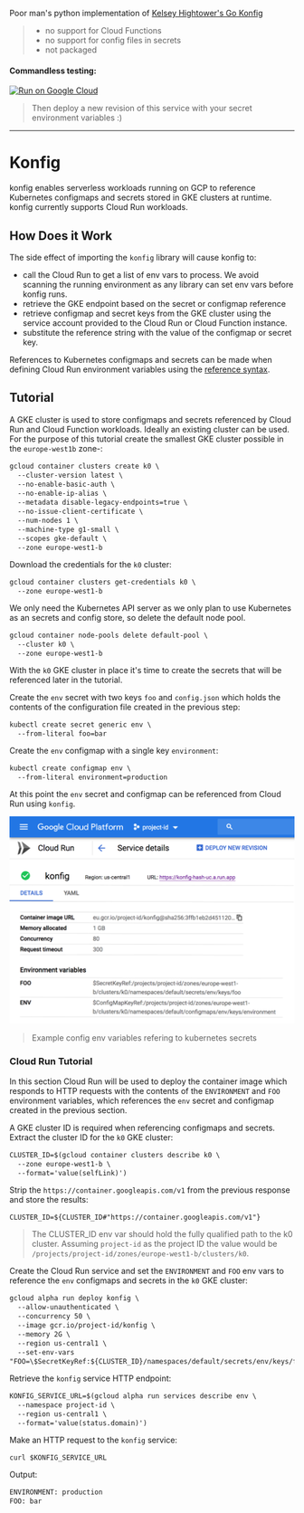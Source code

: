 Poor man's python implementation of [Kelsey Hightower's Go Konfig][kelseyhightower-konfig]

> * no support for Cloud Functions
> * no support for config files in secrets
> * not packaged

#### Commandless testing: 
[![Run on Google Cloud][cloud-run-button]][cloud-shell-link-with-git-repo]
> Then deploy a new revision of this service with your secret environment variables :)
---

# Konfig 

konfig enables serverless workloads running on GCP to reference Kubernetes configmaps and secrets stored in GKE clusters at runtime. konfig currently supports Cloud Run workloads.

## How Does it Work

The side effect of importing the `konfig` library will cause konfig to:

* call the Cloud Run to get a list of env vars to process. We avoid scanning the running environment as any library can set env vars before konfig runs.
* retrieve the GKE endpoint based on the secret or configmap reference
* retrieve configmap and secret keys from the GKE cluster using the service account provided to the Cloud Run or Cloud Function instance.
* substitute the reference string with the value of the configmap or secret key.

References to Kubernetes configmaps and secrets can be made when defining Cloud Run environment variables using the [reference syntax][kelseyhightower-konfig-reference-syntax].

## Tutorial

A GKE cluster is used to store configmaps and secrets referenced by Cloud Run and Cloud Function workloads. Ideally an existing cluster can be used. For the purpose of this tutorial create the smallest GKE cluster possible in the `europe-west1b` zone-:

```
gcloud container clusters create k0 \
  --cluster-version latest \
  --no-enable-basic-auth \
  --no-enable-ip-alias \
  --metadata disable-legacy-endpoints=true \
  --no-issue-client-certificate \
  --num-nodes 1 \
  --machine-type g1-small \
  --scopes gke-default \
  --zone europe-west1-b
```

Download the credentials for the `k0` cluster:

```
gcloud container clusters get-credentials k0 \
  --zone europe-west1-b
```

We only need the Kubernetes API server as we only plan to use Kubernetes as an secrets and config store, so delete the default node pool.

```
gcloud container node-pools delete default-pool \
  --cluster k0 \
  --zone europe-west1-b
```

With the `k0` GKE cluster in place it's time to create the secrets that will be referenced later in the tutorial.  

Create the `env` secret with two keys `foo` and `config.json` which holds the contents of the configuration file created in the previous step:

```
kubectl create secret generic env \
  --from-literal foo=bar
```

Create the `env` configmap with a single key `environment`:

```
kubectl create configmap env \
  --from-literal environment=production
```

At this point the `env` secret and configmap can be referenced from Cloud Run using `konfig`.

![cloud run web id](example.png)
> Example config env variables refering to kubernetes secrets

### Cloud Run Tutorial

In this section Cloud Run will be used to deploy the container image which responds to HTTP requests with the contents of the `ENVIRONMENT` and `FOO` environment variables, which references the `env` secret and configmap created in the previous section.

A GKE cluster ID is required when referencing configmaps and secrets. Extract the cluster ID for the `k0` GKE cluster:

```
CLUSTER_ID=$(gcloud container clusters describe k0 \
  --zone europe-west1-b \
  --format='value(selfLink)')
```

Strip the `https://container.googleapis.com/v1` from the previous response and store the results:

```
CLUSTER_ID=${CLUSTER_ID#"https://container.googleapis.com/v1"}
```

> The CLUSTER_ID env var should hold the fully qualified path to the k0 cluster. Assuming `project-id` as the project ID the value would be `/projects/project-id/zones/europe-west1-b/clusters/k0`.

Create the Cloud Run service and set the `ENVIRONMENT` and `FOO` env vars to reference the `env` configmaps and secrets in the `k0` GKE cluster:

```
gcloud alpha run deploy konfig \
  --allow-unauthenticated \
  --concurrency 50 \
  --image gcr.io/project-id/konfig \
  --memory 2G \
  --region us-central1 \
  --set-env-vars "FOO=\$SecretKeyRef:${CLUSTER_ID}/namespaces/default/secrets/env/keys/foo,ENVIRONMENT=\$ConfigMapKeyRef:${CLUSTER_ID}/namespaces/default/configmaps/env/keys/environment"
```

Retrieve the `konfig` service HTTP endpoint:

```
KONFIG_SERVICE_URL=$(gcloud alpha run services describe env \
  --namespace project-id \
  --region us-central1 \
  --format='value(status.domain)')
```

Make an HTTP request to the `konfig` service:

```
curl $KONFIG_SERVICE_URL
```

Output:
```
ENVIRONMENT: production
FOO: bar
```

[//]: # (Links)
[cloud-run-button]: https://storage.googleapis.com/cloudrun/button.png
[cloud-shell-link-with-git-repo]: https://console.cloud.google.com/cloudshell/editor?shellonly=true&cloudshell_image=gcr.io/cloudrun/button&cloudshell_git_repo=https://github.com/Limezest/konfig
[kelseyhightower-konfig]: https://github.com/kelseyhightower/konfig
[kelseyhightower-konfig-reference-syntax]: https://github.com/kelseyhightower/konfig/blob/master/docs/reference-syntax.md